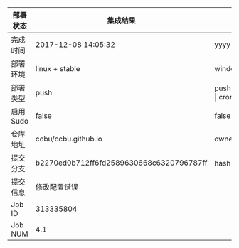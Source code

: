 部署状态 | 集成结果 | 参考值
---|---|---
完成时间 | 2017-12-08 14:05:32 | yyyy-mm-dd hh:mm:ss
部署环境 | linux + stable | window \| linux + stable
部署类型 | push | push \| pull_request \| api \| cron
启用Sudo | false | false \| true
仓库地址 | ccbu/ccbu.github.io | owner_name/repo_name
提交分支 | b2270ed0b712ff6fd2589630668c6320796787ff | hash 16位
提交信息 | 修改配置错误 |
Job ID   | 313335804 | 
Job NUM  | 4.1 | 
